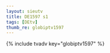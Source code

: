 ```yaml
--- 
layout: sieutv
title: DE1597 s1
tags: [DEtv]
thumb_re: globiptv1597
---
```

{% include tvadv key="globiptv1597" %} 
